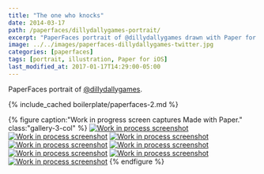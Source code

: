 ```yaml
---
title: "The one who knocks"
date: 2014-03-17
path: /paperfaces/dillydallygames-portrait/
excerpt: "PaperFaces portrait of @dillydallygames drawn with Paper for iOS on an iPad."
image: ../../images/paperfaces-dillydallygames-twitter.jpg
categories: [paperfaces]
tags: [portrait, illustration, Paper for iOS]
last_modified_at: 2017-01-17T14:29:00-05:00
---
```


PaperFaces portrait of [@dillydallygames](https://twitter.com/dillydallygames).

{% include_cached boilerplate/paperfaces-2.md %}

{% figure caption:"Work in progress screen captures Made with Paper." class:"gallery-3-col" %}
[![Work in process screenshot](../../images/paperfaces-dillydallygames-process-1-600.jpg)](../../images/paperfaces-dillydallygames-process-1-lg.jpg)
[![Work in process screenshot](../../images/paperfaces-dillydallygames-process-2-600.jpg)](../../images/paperfaces-dillydallygames-process-2-lg.jpg)
[![Work in process screenshot](../../images/paperfaces-dillydallygames-process-3-600.jpg)](../../images/paperfaces-dillydallygames-process-3-lg.jpg)
[![Work in process screenshot](../../images/paperfaces-dillydallygames-process-4-600.jpg)](../../images/paperfaces-dillydallygames-process-4-lg.jpg)
[![Work in process screenshot](../../images/paperfaces-dillydallygames-process-5-600.jpg)](../../images/paperfaces-dillydallygames-process-5-lg.jpg)
[![Work in process screenshot](../../images/paperfaces-dillydallygames-process-6-600.jpg)](../../images/paperfaces-dillydallygames-process-6-lg.jpg)
[![Work in process screenshot](../../images/paperfaces-dillydallygames-process-7-600.jpg)](../../images/paperfaces-dillydallygames-process-7-lg.jpg)
[![Work in process screenshot](../../images/paperfaces-dillydallygames-process-8-600.jpg)](../../images/paperfaces-dillydallygames-process-8-lg.jpg)
{% endfigure %}

